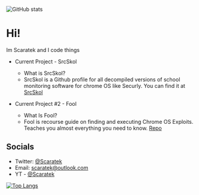 ![GitHub stats](https://github-readme-stats.vercel.app/api?username=scaratek&show_icons=true&theme=tokyonight)

# Hi!
Im Scaratek and I code things
- Current Project - SrcSkol
  - What is SrcSkol?
  - SrcSkol is a Github profile for all decompiled versions of school monitoring software for chrome OS like Securly. You can find it at [SrcSkol](https://github.com/srcskol)

- Current Project #2 - Fool
  - What Is Fool?
  - Fool is recourse guide on finding and executing Chrome OS Exploits. Teaches you almost everything you need to know. [Repo](https://github.com/scaratek/fool) 

## Socials
- Twitter: [@Scaratek](https://www.twiter.com/scaratek)
- Email: scaratek@outlook.com
- YT - [@Scaratek](https://www.youtuber.com/@scaratek)


[![Top Langs](https://github-readme-stats.vercel.app/api/top-langs/?username=scaratek&layout=compact)](https://github.com/anuraghazra/github-readme-stats)

